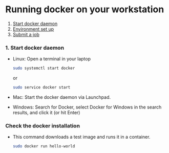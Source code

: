 # Running docker on your workstation

1. [Start docker daemon](#start-docker)
2. [Environment set up](#cartesius-env)
3. [Submit a job](#job-submit)

### <a name="start-docker"></a> 1. Start docker daemon

* Linux: Open a terminal in your laptop

    ```sh
    sudo systemctl start docker
    ```
    or 
    ```sh
    sudo service docker start
    ```
* Mac: Start the docker daemon via Launchpad.

* Windows: Search for Docker, select Docker for Windows in the search results, and click it (or hit Enter)
 
  
### Check the docker installation

* This command downloads a test image and runs it in a container. 

    ```sh
    sudo docker run hello-world
    ```




